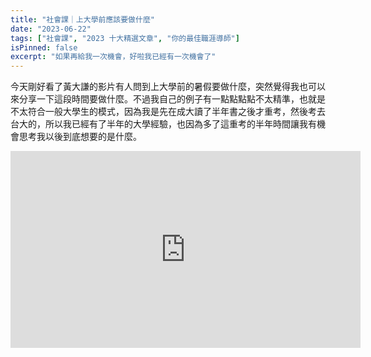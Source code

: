 ```yaml
---
title: "社會課｜上大學前應該要做什麼"
date: "2023-06-22"
tags: ["社會課", "2023 十大精選文章", "你的最佳職涯導師"]
isPinned: false
excerpt: "如果再給我一次機會，好啦我已經有一次機會了"
---
```


今天剛好看了黃大謙的影片有人問到上大學前的暑假要做什麼，突然覺得我也可以來分享一下這段時間要做什麼。不過我自己的例子有一點點點點不太精準，也就是不太符合一般大學生的模式，因為我是先在成大讀了半年書之後才重考，然後考去台大的，所以我已經有了半年的大學經驗，也因為多了這重考的半年時間讓我有機會思考我以後到底想要的是什麼。

<iframe width="560" height="315" src="https://www.youtube.com/embed/MGb2DGxVVFE?si=PYMmrs_za1dTJK4z" title="YouTube video player" frameborder="0" allow="accelerometer; autoplay; clipboard-write; encrypted-media; gyroscope; picture-in-picture; web-share" referrerpolicy="strict-origin-when-cross-origin" allowfullscreen />

### 我自己這段時間在幹嘛
在此之前我先講一下我都在幹嘛。在重考的那次指考結束之後到我 9 月真正在台大開學之間應該有大概兩個月的時間，這段時間我主要在忙的就是樂團發專輯、表演、賣周邊的事情，然後大練特練琴，同時也跟已經在資工系讀了一年的好朋友借了由片語 C 學程式設計，很粗糙地把前幾章練完，貌似是到 Function 那個章節而已吧（之後大一上我有把整本幹完）。出去玩的話好像有去過台南，剩下的就是泡樂器行耍廢。（還有先偷看一下系上有哪些正妹）

當然我也有規劃一下以後上大學想要做什麼，其實主要還是辦表演跟寫歌，課業跟職涯部分，還有哪些課一定要修的（EECSIEIM 之類的），有哪些領域是我可以嘗試的然後如果要嘗試的話可以怎麼做，在我畢業的此時此刻來看我確實都有做到。

如果再給我一次機會的話我應該還是會做一模一樣的事情，就是沒什麼好改進的，該玩的、該廢的，該充實自己的，該豐富自己的我都有做到，但我覺得這也是我經歷過一年很自由的時光（重考只考三科其中一科還是數乙到底有什麼難的），然後不斷反思跟尋找自己要什麼之後所做出來的決定。

說實在地，當初做的很多準備與規劃我最後是沒有用到的，例如在上大學之前我最想做的其實是管顧，聽說進到麥肯錫實習月薪就有十萬（我也不知道真的假的），穿著西裝操著一口流利的英文然後一付 elite 的姿態成為老闆眼中的紅人，這種樣子對於當時的我來說算是有一咪咪嚮往。上了大學才發現我的英文爛得可憐，然後我也不喜歡穿西裝打領帶，我真正想的只是穿著短袖短褲涼鞋在電腦螢幕前敲鍵盤。

同時我也有準備往量化交易或者一些高頻交易、財務工程的方向做準備（就是查資料，看有哪些公司，這些職業在大學的時候都讀哪些系，薪水怎麼樣，評價怎麼樣，有哪些科目一定要修）。我本來就預計要把經濟所學跟程式結合，結果發現自己對金融一點興趣都沒有，對統計還有線性代數一竅不通，不過寫程式倒是蠻有天分的，所以就直接往純軟走了。

### 我跟普通大學生的差別在於多了一年 Gap Year
其實台灣並不流行 Gap Year 的說法，我看見大部分有機會實踐 Gap Year 的同學也都是因為家裡有點錢所以送出國玩了一年，回來還是不知道自己可以幹嘛跟想幹嘛，這樣講好像是一無是處，但說實在的就算是出國純玩一年、認識各國的朋友，最基本的好處還是有：

- 實打實的外語能力（至少有進步吧）
- 有很多故事可以講
- 增廣見聞，對外國人還有外來文化的接受度可以提高
- 培養獨立性（即便有轟爸媽，至少你還是離開爸媽愛的呵護，嗎）

光是以上的好處說實在的出國純玩一年也沒什麼不行，我想要表達的其實是如果這一年你真的可以藉由各種不同方式來知道你以後的方向，或甚至「可能可以嘗試的方向」，然後花時間去了解他們到底在幹嘛，怎麼運作的，業界、學界情況是怎麼樣，光是略知一二就夠你判斷你願不願意去嘗試看看了。

當然窮人有窮人的玩法，雖然我不窮但是我覺得我的方法窮人也適用，在高三畢業之後到進台大中間這一年其實我很常去誠品或甚至高中旁邊的書局（賣一堆參考書的那種）翻書，我覺得翻書的過程對我來說已經不是攝取知識了，而是一種尋寶的過程。

### 第一件上大學前你可以做的事情：逛書店
對我這樣一個完完全全的理工直男來說，基本上靠著 Google 加上時間練習就沒幾樣東西或知識是我們學不來的。而翻書的過程更像是整個書局有各種我平常不可能觸碰到的角落，例如輕小說、歌劇劇本、量子力學教科書等等的，逛書店可以強迫你脫離舒適圈還有媒體跟社會的渲染。

也就是說爸媽總是跟你說讀醫學系牙醫系最棒，不然當工程師的話也很讚年薪很高還可以遠端工作，或者是師長總是你說做什麼什麼行業一定會窮死，可是逛書店的時候沒有人會阻止你走到這間書店的任何一個角落，你可以跳脫你平常接觸到的所有同溫層，觸及到各式各樣的可能性。

> 而我自己也是在逛重考班旁邊的書局時隨意翻到一本「代幣經濟崛起」，我簡單翻了翻之後覺得很有趣，這才一路走到今天這一步的。

所以說我給高中生（甚至很多大學生）的建議就是，如果你不知道你要幹什麼，如果你不知道你可以嘗試哪些路，受夠了師長給你的那些看似優渥的職涯建議。那你可以考慮多多去逛書店，反正暑假真的很閒，你完全不需要想著你要先修微積分或者哪些必修，那些一點意義都沒有，多去看點書，真的會讓你的視野開闊很多。看了之後覺得有興趣，多 Google 多看相關影片，看一下這個行業或者領域怎麼樣專精，發展怎麼樣，是不是你真的可以試試看的。

### 第二件上大學前你可以做的事情：找興趣
每個人高中的時候應該都有參加社團吧，或者是你本身應該有一個以上興趣，因為上了大學之後有很高的機率你的同系同學不一定會一直跟你同一堂課，所以你的好朋友不一定會是你系上的朋友，有可能是高中的朋友、室友、社團的朋友之類的。不管怎麼樣我強烈建議你如果你想交到很多好朋友，可以一起出去玩，一起聊天，一起喝酒之類的不管，你都最好要有一個興趣，而且最好是變強一點。

為什麼變強一點比較好呢，因為大學相當於半個社會，你越強自然而然可以吸引到的人就越多，會越多人聚在你身邊或者是你可以獲得更多的機會跟朋友。或許有的人會說這樣子的都是酒肉朋友或者豬朋狗友，我老實說還真不是這樣，強者當然會願意幫助弱者，可強者更願意跟強者交心，所以你想要跟優秀的人一起精進，前提是你也是強者。

找興趣最簡單的例子就是如果你原本就喜歡跳舞，或者你甚至不會跳舞，那你最好暑假就去附近的舞蹈教室從頭學起或專精他，相信我你進到大學之後一定可以幹掉一半的人，到時候愉悅的感覺不言而喻。不過如果你對好勝心還有出風頭（把妹）沒興趣，只想快快樂樂地跳舞，那我覺得你有這個興趣已經很不錯了，足夠讓你遇見一群有意思的人，剩下的就看緣分跟造化了。

另外我覺得有一個興趣可以讓你變得更立體，成為一個有趣甚至吸引人的人而不是只會讀書的書呆子，有一個興趣並且專精他的過程中，其實你可以涉獵到很多讀書之外的領域，例如怎麼辦活動，怎麼樣與人相處，怎麼樣吸引人目光而不是曲高和寡。而這些經驗都可以成為日後你在學界或業界與人合作上或工作上很大的養分，就我的例子來說我第一份工作是一個業界培訓班的助教，而當初我錄取的關鍵不只是我做過相關的 Side Project，我想更多的是我會做立牌、看版、識別證，所以那個老闆才會馬上錄取我。

而這些經驗都是我在玩樂團的時候辦表演而學到的，我可以馬上支援各種能力，同時擴展我的收入方向（做這些雜務的同時老闆也有給我額外的錢）。

退一萬步來講，就我自己的觀察能夠在大學中交到女朋友的人都有一個特色，那就是有趣，這真的跟長相沒關係，只要你有一個專長或者興趣，足以吸引人，或者能認識很多人，那你脫單的機率就高很多很多。反之一直很想交到女朋友卻魯了四年的同學其實都沒什麼自己的興趣，平常也只是隨便玩玩電動跟看動漫而已。講這些好像很膚淺，但我相信有很多男生高中魯了三年，應該不希望大學再魯四年，剩下的就看大家自己怎麼做選擇了。

### 第三件上大學前你可以做的事情：學會在 21 世紀活著
上大學前也許你需要做的就只是把書讀好，而上大學之後你必須記得讀書不是你唯一要做的事情，甚至他的 Priority 還比很多事情後面很多，總而言之第三件你可以做的事情就是學會怎麼在現在這個時代活著：

1. 學會自己出去玩：訂票、訂飯店、排行程、租車等等等的，這些事情你如果自己會操作的話那我保證你肯定是一個團體裡面重要的存在。同時如果你能先考到駕照這也蠻不錯的（請記得注意行車安全，每年有超多大學生在路上失去寶貴的性命）
1. 學會操作文書軟體：不管你是要用 Google Doc、Word、Pages、Canva 還是 HackMD 之類的，你都一定要學會做筆記、做報告、做試算表、做簡報，這是你上大學必備的技能，千萬不要讓你的組員覺得你是一個原始人
1. 學會表達你的意見：該拒絕的時候要學會拒絕，有想法的時候要提出來不管是分組報告還是你對相處模式有顧慮都一樣。有些時候你這樣會得罪到人，但請相信我如果你理性、和緩、委婉地說出你的想法，而對方馬上失去理智或者用沒有邏輯的言語來反過來攻擊你的話，那他就是一個白癡，你只要默默地在心裡給他打上叉叉然後避免再跟他相處就好。大學裏面有超多智障，所以你不用花時間跟他們分享你的真知灼見，當你意識到對方不是個值得深交跟能夠溝通的人你就不要浪費時間了
1. 學會生活：如果可以的話盡量記帳，如果你要住宿舍的話請學會怎麼洗碗、洗衣服還有一些生活小常識，不過其實也沒有很重要，如果不會的話 Google 就好沒什麼大不了的

### 最後補充一些點

1. 如果可以的話強烈建議大家把英文練好，如果我英文很好的話說不定會走上完全不一樣的路，雖然我也不覺得那條路會比現在好多少，但英文好絕對是一個硬實力，而且可以讓你有更多選擇，英文還可以免修（超爽 der）。
1. 經濟許可的話不要塞滿打工跟家教，能趁這段時間閒閒沒事做賺一點小錢是蠻不錯的，不過這可能是你極少數可以自己完全掌控的時間，而且沒有任何課業壓力，所以把時間分配在可以充實自己的事情上面會更好

以上是我自己覺得上大學前可以做的事情，雖然我的 TA 裡面沒有高中生，我還是自己寫得很開心，如果你身邊有高中生準備要上大學，歡迎你們貼給他們看。如果有任何問題的話留言我都會回應。